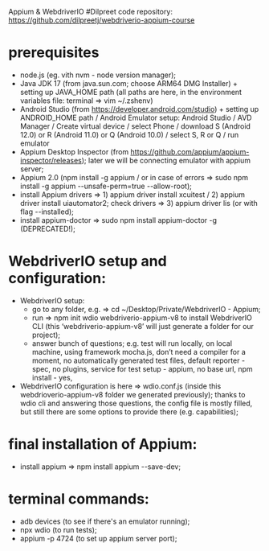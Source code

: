 Appium & WebdriverIO
#Dilpreet code repository:
https://github.com/dilpreetj/webdriverio-appium-course

# prerequisites

- node.js (eg. vith nvm - node version manager);
- Java JDK 17 (from java.sun.com; choose ARM64 DMG Installer) + setting up JAVA_HOME path (all paths are here, in the environment variables file: terminal => vim ~/.zshenv)
- Android Studio (from https://developer.android.com/studio) + setting up ANDROID_HOME path / Android Emulator setup: Android Studio / AVD Manager / Create virtual device / select Phone / download S (Android 12.0) or R (Android 11.0) or Q (Android 10.0) / select S, R or Q / run emulator
- Appium Desktop Inspector (from https://github.com/appium/appium-inspector/releases); later we will be connecting emulator with appium server;
- Appium 2.0 (npm install -g appium / or in case of errors => sudo npm install -g appium --unsafe-perm=true --allow-root);
- install Appium drivers => 1) appium driver install xcuitest / 2) appium driver install uiautomator2; check drivers => 3) appium driver lis (or with flag --installed);
- install appium-doctor => sudo npm install appium-doctor -g (DEPRECATED!);

# WebdriverIO setup and configuration:

- WebdriverIO setup:
  - go to any folder, e.g. => cd ~/Desktop/Private/WebdriverIO - Appium;
  - run => npm init wdio webdriverio-appium-v8 to install WebdriverIO CLI (this ‘webdriverio-appium-v8’ will just generate a folder for our project);
  - answer bunch of questions; e.g. test will run locally, on local machine, using framework mocha.js, don’t need a compiler for a moment, no automatically generated test files, default reporter - spec, no plugins, service for test setup - appium, no base url, npm install - yes,
- WebdriverIO configuration is here => wdio.conf.js (inside this webdrioverio-appium-v8 folder we generated previously); thanks to wdio cli and answering those questions, the config file is mostly filled, but still there are some options to provide there (e.g. capabilities);

# final installation of Appium:

- install appium => npm install appium --save-dev;

# terminal commands:

- adb devices (to see if there's an emulator running);
- npx wdio (to run tests);
- appium -p 4724 (to set up appium server port);
